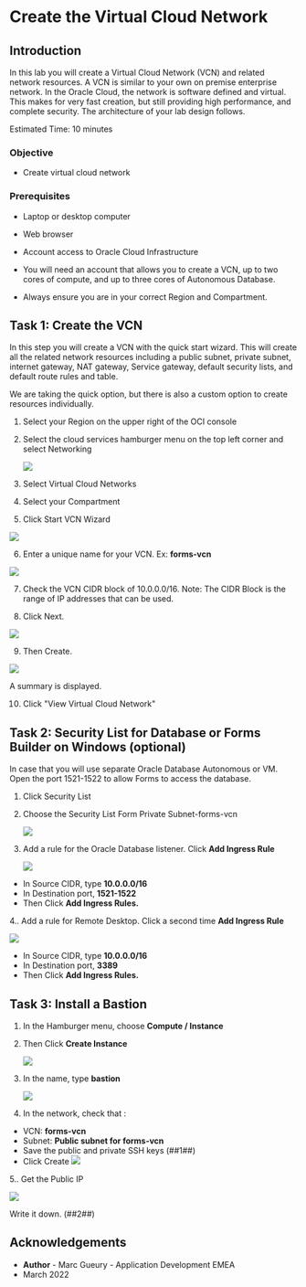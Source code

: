 # Create the Virtual Cloud Network #

## Introduction

In this lab you will create a Virtual Cloud Network (VCN) and related network resources. A VCN is similar to your own on premise enterprise network.  In the Oracle Cloud, the network is software defined and virtual. This makes for very fast creation, but still providing high performance, and complete security. The architecture of your lab design follows.

Estimated Time: 10 minutes

### Objective

* Create virtual cloud network

### Prerequisites

* Laptop or desktop computer

* Web browser

* Account access to Oracle Cloud Infrastructure

* You will need an account that allows you to create a VCN, up to two cores of compute, and up to
  three cores of Autonomous Database.

* Always ensure you are in your correct Region and Compartment.


## Task 1: Create the VCN ##

In this step you will create a VCN with the quick start wizard. This will create all the related network resources including a public subnet, private subnet, internet gateway, NAT gateway, Service gateway, default security lists, and default route rules and table.

We are taking the quick option, but there is also a custom option to create resources individually.

1. Select your Region on the upper right of the OCI console

2. Select the cloud services hamburger menu on the top left corner and select Networking

    ![](./images/forms-hamburger-vcn.png)

3. Select Virtual Cloud Networks

4. Select your Compartment

5. Click Start VCN Wizard

  ![](./images/forms-vcn-start.png)

6. Enter a unique name for your VCN. Ex: **forms-vcn**

 ![](./images/forms-vcn-name.png)

7. Check the VCN CIDR block of 10.0.0.0/16.  Note: The CIDR Block is the range of IP addresses that can be used.

8. Click Next. 

  ![](./images/forms-vcn-create.png)

9. Then Create.

  ![](./images/forms-vcn-end.png)

  A summary is displayed. 

10. Click "View Virtual Cloud Network"

## Task 2: Security List for Database or Forms Builder on Windows (optional)   ##

In case that you will use separate Oracle Database Autonomous or VM. Open the port 1521-1522 
to allow Forms to access the database.

1. Click Security List

2. Choose the Security List Form Private Subnet-forms-vcn

   ![](./images/forms-private-seclist.png)

3. Add a rule for the Oracle Database listener. Click **Add Ingress Rule**

   ![](./images/forms-private-ingress-rule.png)

- In Source CIDR, type **10.0.0.0/16**
- In Destination port, **1521-1522**
- Then Click **Add Ingress Rules.**

4.. Add a rule for Remote Desktop. Click a second time **Add Ingress Rule**

   ![](./images/forms-private-ingress-rule-remote-desktop.png)

- In Source CIDR, type **10.0.0.0/16**
- In Destination port, **3389**
- Then Click **Add Ingress Rules.**

## Task 3: Install a Bastion   ##

1. In the Hamburger menu, choose **Compute / Instance**
2. Then Click **Create Instance**

   ![](./images/forms-instance.png)

3. In the name, type **bastion**

   ![](./images/forms-bastion-name.png)

4. In the network, check that :
- VCN: **forms-vcn**
- Subnet: **Public subnet for forms-vcn**
- Save the public and private SSH keys (##1##)
- Click Create
![](./images/forms-bastion-network-ssh.png)

5.. Get the Public IP

   ![](./images/forms-bastion-public-ip.png)

Write it down. (##2##)

## Acknowledgements ##

- **Author** - Marc Gueury - Application Development EMEA 
- March 2022
